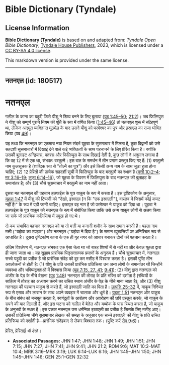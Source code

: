 # Bible Dictionary (Tyndale)

## License Information

**Bible Dictionary (Tyndale)** is based on and adapted from: _Tyndale Open Bible Dictionary_, [Tyndale House Publishers](https://tyndaleopenresources.com/), 2023, which is licensed under a [CC BY-SA 4.0 license](https://creativecommons.org/licenses/by-sa/4.0/legalcode.en).

This markdown version is provided under the same license.



--------------------------------

## नतनएल (id: 180517)

नतनएल
=====

गलील के काना का यहूदी जिसे यीशु ने शिष्य बनने के लिए बुलाया ([यूह 1:45–50](https://ref.ly/John1:45-John1:50); [21:2](https://ref.ly/John21:2))। जब फिलिप्पुस ने यीशु को सम्पूर्ण पुराने नियम की पूर्ति के रूप में वर्णित किया ([1:45–46](https://ref.ly/John1:45-John1:46)) तो नतनएल शुरू में संदेहपूर्ण था, लेकिन अद्भुत व्यक्तिगत मुठभेड़ के बाद उसने यीशु को परमेश्वर का पुत्र और इस्राएल का राजा घोषित किया (पद [49](https://ref.ly/John1:49))।

यह तथ्य कि नतनएल का एकमात्र नया नियम संदर्भ यूहन्ना के सुसमाचार में मिलता है, कुछ विद्वानों को उसे सहदर्शी सुसमाचारों में दिखाई देने वाले कई व्यक्तित्वों के साथ पहचानने के लिए प्रेरित किया है। क्योंकि उसकी बुलाहट अन्द्रियास, पतरस और फिलिप्पुस के साथ दिखाई देती है, कुछ लोगों ने अनुमान लगाया है कि वह 12 में से एक था, संभवतः बरतुल्मै। इस बात के समर्थन में तीन प्रमाण प्रस्तुत किए गए हैं: (1\) बरतुल्मै नाम कुलसूचक है (शाब्दिक रूप से "तोल्मै का पुत्र") और इसे किसी अन्य नाम के साथ जुड़ा हुआ होना चाहिए; (2\) 12 प्रेरितों की प्रत्येक सहदर्शी सूची में फिलिप्पुस के बाद बरतुल्मै का स्थान है ([मत्ती 10:2–4](https://ref.ly/Matt10:2-Matt10:4); [मर 3:16–19](https://ref.ly/Mark3:16-Mark3:19); [लूका 6:14–16](https://ref.ly/Luke6:14-Luke6:16)), जो यूहन्ना के विवरण में फिलिप्पुस के बाद नतनएल की बुलाहट के समानांतर है; और (3\) चौथे सुसमाचार में बरतुल्मै का नाम नहीं आता।

दूसरा मत नतनएल की पहचान हलफईस के पुत्र याकूब के रूप में करता है। इस दृष्टिकोण के अनुसार, [यूहन्ना 1:47](https://ref.ly/John1:47) में यीशु की टिप्पणी को "देखो, इस्राएल \[न कि "एक इस्राएली"], वास्तव में जिसमें कोई कपट नहीं है!" के रूप में पढ़ी जानी चाहिए। इस्राएल वह नाम है जो परमेश्वर ने याकूब को दिया था। यूहन्ना ने हलफईस के पुत्र याकूब को नतनएल के रूप में संबोधित किया ताकि उसे अन्य याकूब लोगों से अलग किया जा सके जो प्रारंभिक कलिसिया में प्रमुख हो गए थे।

दो कम संभावित पहचान नतनएल को या तो मत्ती या कनानी शमौन के साथ समान करती हैं। पहला नाम मत्ती ("यहोवा का उपहार") और नतनएल ("यहोवा ने दिया है") के समान व्युत्पत्तियों पर अनिश्चित रूप से आधारित है। दूसरा दृष्टिकोण काना के एक ही गृह नगर को आधार बनाकर दोनों की पहचान करता है।

अंतिम विश्लेषण में, नतनएल संभवतः एक ऐसा चेला था जो बारह शिष्यों में से नहीं था और केवल यूहन्ना द्वारा ही जाना जाता था। यह सुझाव प्रारंभिक पितृसत्तात्मक प्रमाणों के अनुरूप है। चौथे सुसमाचार में, नतनएल सच्चे यहूदी का प्रतीक है जो प्रारंभिक संदेह को दूर कर मसीह में विश्वास करता है। इसकी पुष्टि तीन अवलोकनों से होती है: (1\) यीशु के प्रति उसकी प्रारंभिक प्रतिक्रिया उन अन्य लोगों के समानांतर थी जिन्होंने व्यवस्था और भविष्यद्वक्ताओं में विश्वास किया ([यूह 7:15, 27, 41](https://ref.ly/John7:15); [9:41](https://ref.ly/John9:41)); (2\) यीशु द्वारा नतनएल को अंजीर के पेड़ के नीचे देखना ([यूह](https://ref.ly/John7:15) [1:48](https://ref.ly/John1:48)) नतनएल की तोराह के प्रति भक्ति को दर्शाता है (रब्बियों के साहित्य में तोराह का अध्ययन करने का उचित स्थान अंजीर के पेड़ के नीचे माना जाता है); और (3\) यीशु नतनएल की पहचान याकूब से करते हैं, जो इस्राएली जाति का पिता है। [उत्पत्ति 25–32](https://ref.ly/Gen25:1-Gen32:32) में, याकूब निश्चित रूप से एसाव और लाबान के साथ अपने व्यवहार में चालाक और धूर्त है। [यूहन्ना 1:51](https://ref.ly/John1:51) नतनएल और याकूब के बीच संबंध को मजबूत करता है, स्वर्गदूतों के आरोहण और अवरोहण की छवि प्रस्तुत करके, जो याकूब के सपने की याद दिलाती है, और इस घटना को गलील में बेतेल और यब्बोक के पास स्थित करता है, जो याकूब के अनुभवों के स्थल हैं। इस प्रकार नतनएल उस धर्मनिष्ठ इस्राएली का प्रतीक है जिसके लिए मसीह आए। उसकी प्रतिक्रिया चौथे सुसमाचार लेखक की समझ के अनुसार एक सच्चे इस्राएली की यीशु के प्रति उचित प्रतिक्रिया को दर्शाती है—प्रारंभिक संदेहवाद से लेकर विश्वास तक। (पुष्टि करें [रोम 9:6](https://ref.ly/Rom9:6))।

प्रेरित, प्रेरिताई *भी देखें* । 

* **Associated Passages:** JHN 1:47; JHN 1:48; JHN 1:49; JHN 1:51; JHN 7:15; JHN 7:27; JHN 7:41; JHN 9:41; JHN 21:2; ROM 9:6; MAT 10:2–MAT 10:4; MRK 3:16–MRK 3:19; LUK 6:14–LUK 6:16; JHN 1:45–JHN 1:50; JHN 1:45–JHN 1:46; GEN 25:1–GEN 32:32

